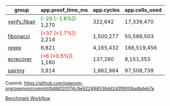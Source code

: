 | group | app.proof_time_ms | app.cycles | app.cells_used | leaf.proof_time_ms | leaf.cycles | leaf.cells_used |
| -- | -- | -- | -- | -- | -- | -- |
| [verify_fibair](https://github.com/openvm-org/openvm/blob/benchmark-results/benchmarks-pr/1770/verify_fibair-8488120174c9e922498536dd2d3f6008adbdeb7a.md) |<span style='color: green'>(-20 [-1.6%])</span> 1,270 |  322,642 |  17,339,470 |- | - | - |
| [fibonacci](https://github.com/openvm-org/openvm/blob/benchmark-results/benchmarks-pr/1770/fibonacci-8488120174c9e922498536dd2d3f6008adbdeb7a.md) |<span style='color: red'>(+37 [+1.7%])</span> 2,214 |  1,500,277 |  50,589,503 |- | - | - |
| [regex](https://github.com/openvm-org/openvm/blob/benchmark-results/benchmarks-pr/1770/regex-8488120174c9e922498536dd2d3f6008adbdeb7a.md) | 6,821 |  4,165,432 |  166,519,456 |- | - | - |
| [ecrecover](https://github.com/openvm-org/openvm/blob/benchmark-results/benchmarks-pr/1770/ecrecover-8488120174c9e922498536dd2d3f6008adbdeb7a.md) |<span style='color: red'>(+6 [+0.5%])</span> 1,160 |  137,260 |  8,151,353 |- | - | - |
| [pairing](https://github.com/openvm-org/openvm/blob/benchmark-results/benchmarks-pr/1770/pairing-8488120174c9e922498536dd2d3f6008adbdeb7a.md) | 3,914 |  1,862,964 |  97,508,739 |- | - | - |


Commit: https://github.com/openvm-org/openvm/commit/8488120174c9e922498536dd2d3f6008adbdeb7a

[Benchmark Workflow](https://github.com/openvm-org/openvm/actions/runs/15814081500)
